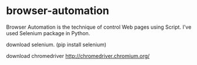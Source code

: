 # browser-automation
Browser Automation is the technique of control Web pages using Script. I've used Selenium package in Python.


download selenium. (pip install selenium)

download chromedriver http://chromedriver.chromium.org/
